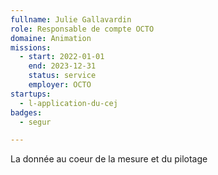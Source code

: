 ```yaml
---
fullname: Julie Gallavardin
role: Responsable de compte OCTO
domaine: Animation
missions:
  - start: 2022-01-01
    end: 2023-12-31
    status: service
    employer: OCTO
startups:
  - l-application-du-cej
badges:
  - segur

---
```

La donnée au coeur de la mesure et du pilotage
